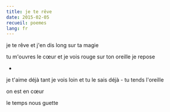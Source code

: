 ```yaml
---
title: je te rêve
date: 2015-02-05
recueil: poemes
lang: fr
---
```


je te rêve
et j'en dis long sur ta magie

tu m'ouvres le cœur et je vois rouge
sur ton oreille je repose

*

je t'aime déjà tant je vois loin
et tu le sais déjà - tu tends l'oreille

on est en cœur

le temps nous guette
